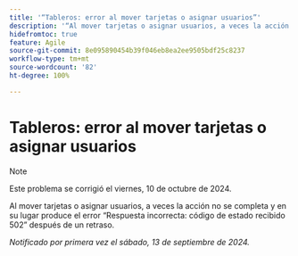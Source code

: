 ```yaml
---
title: '“Tableros: error al mover tarjetas o asignar usuarios”'
description: '“Al mover tarjetas o asignar usuarios, a veces la acción no se realiza y en su lugar se produce el error Respuesta incorrecta: código de estado recibido 502 después de un retraso”.'
hidefromtoc: true
feature: Agile
source-git-commit: 8e095890454b39f046eb8ea2ee9505bdf25c8237
workflow-type: tm+mt
source-wordcount: '82'
ht-degree: 100%

---
```



# Tableros: error al mover tarjetas o asignar usuarios

>[!NOTE]
>
>Este problema se corrigió el viernes, 10 de octubre de 2024.

Al mover tarjetas o asignar usuarios, a veces la acción no se completa y en su lugar produce el error “Respuesta incorrecta: código de estado recibido 502” después de un retraso.

_Notificado por primera vez el sábado, 13 de septiembre de 2024._
